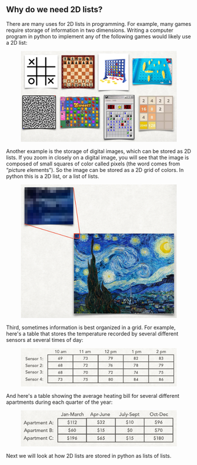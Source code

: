 ## Why do we need 2D lists?

There are many uses for 2D lists in programming. For example, many games require storage of information in two dimensions.
Writing a computer program in python to implement any of the following games would likely use a 2D list:

<figure>
<img src="img/2Dlists/games_2D.png" alt="Images of 2-dimensional games" class="center", width="500">
</figure>

Another example is the storage of digital images, which can be stored as 2D lists. If you zoom in closely on a digital image, you will see that the image is composed of small squares of color called pixels (the word comes from “*pic*ture *el*ements”).
So the image can be stored as a 2D grid of colors. In python this is a 2D list, or a list of lists.

<figure>
<img src="img/2Dlists/pixels.png" alt="Visual demonstrating how images are composed of pixels" class="center", width="500">
</figure>

Third, sometimes information is best organized in a grid. For example, here's a table that stores the temperature recorded by several different sensors at several times of day:
<figure>
<img src="img/2Dlists/temperatures.png" alt="Table of temperatures for several sensors at several times" class="center", width="500">
</figure>


And here's a table showing the average heating bill for several different apartments during each quarter of the year:

<figure>
<img src="img/2Dlists/heating_bill.png" alt="Table of heating bills" class="center", width="500">
</figure>

Next we will look at how 2D lists are stored in python as lists of lists.
